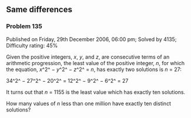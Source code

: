 Same differences
----------------

### Problem 135

Published on Friday, 29th December 2006, 06:00 pm; Solved by 4135;
Difficulty rating: 45%

Given the positive integers, *x*, *y*, and *z*, are consecutive terms of
an arithmetic progression, the least value of the positive integer, *n*,
for which the equation, *x*^2^ − *y*^2^ − *z*^2^ = *n*, has exactly two
solutions is *n* = 27:

34^2^ − 27^2^ − 20^2^ = 12^2^ − 9^2^ − 6^2^ = 27

It turns out that *n* = 1155 is the least value which has exactly ten
solutions.

How many values of *n* less than one million have exactly ten distinct
solutions?
